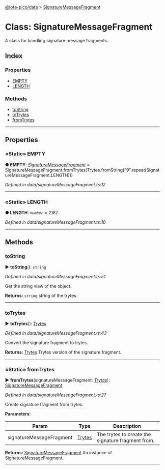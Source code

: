 [@iota-pico/data](../README.md) > [SignatureMessageFragment](../classes/signaturemessagefragment.md)



# Class: SignatureMessageFragment


A class for handling signature message fragments.

## Index

### Properties

* [EMPTY](signaturemessagefragment.md#empty)
* [LENGTH](signaturemessagefragment.md#length)


### Methods

* [toString](signaturemessagefragment.md#tostring)
* [toTrytes](signaturemessagefragment.md#totrytes)
* [fromTrytes](signaturemessagefragment.md#fromtrytes)



---
## Properties
<a id="empty"></a>

### «Static» EMPTY

**●  EMPTY**:  *[SignatureMessageFragment](signaturemessagefragment.md)*  =  SignatureMessageFragment.fromTrytes(Trytes.fromString("9".repeat(SignatureMessageFragment.LENGTH)))

*Defined in data/signatureMessageFragment.ts:12*





___

<a id="length"></a>

### «Static» LENGTH

**●  LENGTH**:  *`number`*  = 2187

*Defined in data/signatureMessageFragment.ts:10*





___


## Methods
<a id="tostring"></a>

###  toString

► **toString**(): `string`



*Defined in data/signatureMessageFragment.ts:51*



Get the string view of the object.




**Returns:** `string`
string of the trytes.






___

<a id="totrytes"></a>

###  toTrytes

► **toTrytes**(): [Trytes](trytes.md)



*Defined in data/signatureMessageFragment.ts:43*



Convert the signature fragment to trytes.




**Returns:** [Trytes](trytes.md)
Trytes version of the signature fragment.






___

<a id="fromtrytes"></a>

### «Static» fromTrytes

► **fromTrytes**(signatureMessageFragment: *[Trytes](trytes.md)*): [SignatureMessageFragment](signaturemessagefragment.md)



*Defined in data/signatureMessageFragment.ts:27*



Create signature fragment from trytes.


**Parameters:**

| Param | Type | Description |
| ------ | ------ | ------ |
| signatureMessageFragment | [Trytes](trytes.md)   |  The trytes to create the signature fragment from. |





**Returns:** [SignatureMessageFragment](signaturemessagefragment.md)
An instance of SignatureMessageFragment.






___


